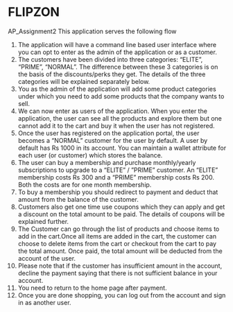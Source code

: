 # FLIPZON
AP_Assignment2
This application serves the following flow

1) The application will have a command line based user interface where you can opt to enter as the admin of the application or as a customer.
2) The customers have been divided into three categories: “ELITE”, “PRIME”, “NORMAL”. The difference between these 3 categories is on the basis of the 
   discounts/perks they get. The details of the three categories will be explained separately below.
3) You as the admin of the application will add some product categories under which you need to add some products that the company wants to sell.
4) We can now enter as users of the application. When you enter the application, the user can see all the products and explore them but one cannot add it to the 
   cart and buy it when the user has not registered.
5) Once the user has registered on the application portal, the user becomes a “NORMAL” customer for the user by default. A user by default has Rs 1000 in its 
   account. You can maintain a wallet attribute for each user (or customer) which stores the balance.
6) The user can buy a membership and purchase monthly/yearly subscriptions to upgrade to a “ELITE” / ”PRIME” customer. An “ELITE” membership costs Rs 300 and a 
   “PRIME” membership costs Rs 200. Both the costs are for one month membership.
7) To buy a membership you should redirect to payment and deduct that amount from the balance of the customer.
8) Customers also get one time use coupons which they can apply and get a discount on the total amount to be paid. The details of coupons will be explained further.
9) The Customer can go through the list of products and choose items to add in the cart.Once all items are added in the cart, the customer can choose to delete items 
   from the cart or checkout from the cart to pay the total amount. Once paid, the total amount will be deducted from the account of the user.
10) Please note that if the customer has insufficient amount in the account, decline the payment saying that there is not sufficient balance in your account.
11) You need to return to the home page after payment.
12) Once you are done shopping, you can log out from the account and sign in as another user.
